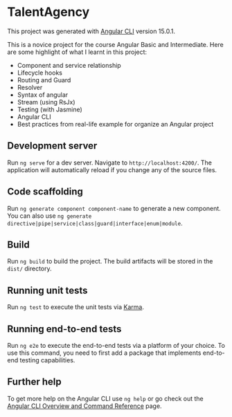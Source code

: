 # TalentAgency

This project was generated with [Angular CLI](https://github.com/angular/angular-cli) version 15.0.1.

This is a novice project for the course Angular Basic and Intermediate. 
Here are some highlight of what I learnt in this project:
- Component and service relationship
- Lifecycle hooks
- Routing and Guard
- Resolver
- Syntax of angular
- Stream (using RsJx)
- Testing (with Jasmine)
- Angular CLI
- Best practices from real-life example for organize an Angular project

## Development server

Run `ng serve` for a dev server. Navigate to `http://localhost:4200/`. The application will automatically reload if you change any of the source files.

## Code scaffolding

Run `ng generate component component-name` to generate a new component. You can also use `ng generate directive|pipe|service|class|guard|interface|enum|module`.

## Build

Run `ng build` to build the project. The build artifacts will be stored in the `dist/` directory.

## Running unit tests

Run `ng test` to execute the unit tests via [Karma](https://karma-runner.github.io).

## Running end-to-end tests

Run `ng e2e` to execute the end-to-end tests via a platform of your choice. To use this command, you need to first add a package that implements end-to-end testing capabilities.

## Further help

To get more help on the Angular CLI use `ng help` or go check out the [Angular CLI Overview and Command Reference](https://angular.io/cli) page.
